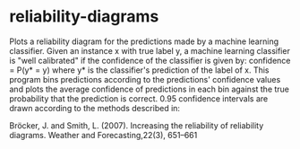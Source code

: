 # reliability-diagrams

Plots a reliability diagram for the predictions made by a machine learning classifier. Given an instance x with true label y, a machine learning classifier is "well calibrated" if the confidence of the classifier is given by: confidence = P(y* = y) where y* is the classifier's prediction of the label of x. This program bins predictions according to the predictions' confidence values and plots the average confidence of predictions in each bin against the true probability that the prediction is correct.  0.95 confidence intervals are drawn according to the methods described in:

Bröcker, J. and Smith, L. (2007). Increasing the reliability of reliability diagrams. Weather and Forecasting,22(3), 651–661
